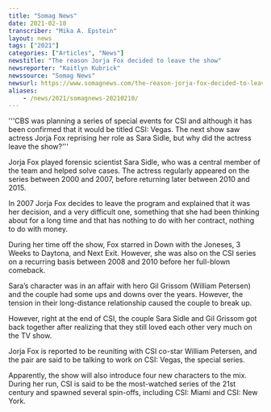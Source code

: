 ```yaml
---
title: "Somag News"
date: 2021-02-10
transcriber: "Mika A. Epstein"
layout: news
tags: ["2021"]
categories: ["Articles", "News"]
newstitle: "The reason Jorja Fox decided to leave the show"
newsreporter: "Kaitlyn Kubrick"
newssource: "Somag News"
newsurl: https://www.somagnews.com/the-reason-jorja-fox-decided-to-leave-the-show/
aliases:
    - /news/2021/somagnews-20210210/
---
```


'''CBS was planning a series of special events for CSI and although it has been confirmed that it would be titled CSI: Vegas. The next show saw actress Jorja Fox reprising her role as Sara Sidle, but why did the actress leave the show?'''

Jorja Fox played forensic scientist Sara Sidle, who was a central member of the team and helped solve cases. The actress regularly appeared on the series between 2000 and 2007, before returning later between 2010 and 2015.

In 2007 Jorja Fox decides to leave the program and explained that it was her decision, and a very difficult one, something that she had been thinking about for a long time and that has nothing to do with her contract, nothing to do with money.

During her time off the show, Fox starred in Down with the Joneses, 3 Weeks to Daytona, and Next Exit. However, she was also on the CSI series on a recurring basis between 2008 and 2010 before her full-blown comeback.

Sara’s character was in an affair with hero Gil Grissom (William Petersen) and the couple had some ups and downs over the years. However, the tension in their long-distance relationship caused the couple to break up.

However, right at the end of CSI, the couple Sara Sidle and Gil Grissom got back together after realizing that they still loved each other very much on the TV show.

Jorja Fox is reported to be reuniting with CSI co-star William Petersen, and the pair are said to be talking to work on CSI: Vegas, the special series.

Apparently, the show will also introduce four new characters to the mix. During her run, CSI is said to be the most-watched series of the 21st century and spawned several spin-offs, including CSI: Miami and CSI: New York.
